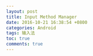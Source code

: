 ```yaml
---
layout: post
title: Input Method Manager
date: 2016-10-21 16:38:54 +0800
categories: Android
tags: 输入法
toc: true
comments: true
---
```

